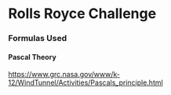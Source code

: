 # Rolls Royce Challenge

### Formulas Used

#### Pascal Theory
https://www.grc.nasa.gov/www/k-12/WindTunnel/Activities/Pascals_principle.html